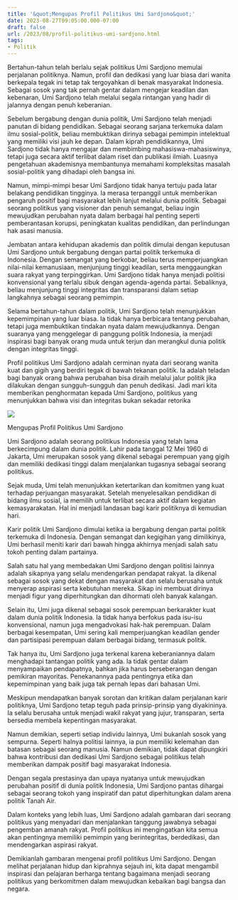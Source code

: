 ```yaml
---
title: '&quot;Mengupas Profil Politikus Umi Sardjono&quot;'
date: 2023-08-27T09:05:00.000-07:00
draft: false
url: /2023/08/profil-politikus-umi-sardjono.html
tags: 
- Politik
---
```


  

Bertahun-tahun telah berlalu sejak politikus Umi Sardjono memulai perjalanan politiknya. Namun, profil dan dedikasi yang luar biasa dari wanita berkepala tegak ini tetap tak tergoyahkan di benak masyarakat Indonesia. Sebagai sosok yang tak pernah gentar dalam mengejar keadilan dan kebenaran, Umi Sardjono telah melalui segala rintangan yang hadir di jalannya dengan penuh keberanian.

  

Sebelum bergabung dengan dunia politik, Umi Sardjono telah menjadi panutan di bidang pendidikan. Sebagai seorang sarjana terkemuka dalam ilmu sosial-politik, beliau membuktikan dirinya sebagai pemimpin intelektual yang memiliki visi jauh ke depan. Dalam kiprah pendidikannya, Umi Sardjono tidak hanya mengajar dan membimbing mahasiswa-mahasiswinya, tetapi juga secara aktif terlibat dalam riset dan publikasi ilmiah. Luasnya pengetahuan akademisnya membantunya memahami kompleksitas masalah sosial-politik yang dihadapi oleh bangsa ini.

  

Namun, mimpi-mimpi besar Umi Sardjono tidak hanya tertuju pada latar belakang pendidikan tingginya. Ia merasa terpanggil untuk memberikan pengaruh positif bagi masyarakat lebih lanjut melalui dunia politik. Sebagai seorang politikus yang visioner dan penuh semangat, beliau ingin mewujudkan perubahan nyata dalam berbagai hal penting seperti pemberantasan korupsi, peningkatan kualitas pendidikan, dan perlindungan hak asasi manusia.

  

Jembatan antara kehidupan akademis dan politik dimulai dengan keputusan Umi Sardjono untuk bergabung dengan partai politik terkemuka di Indonesia. Dengan semangat yang berkobar, beliau terus memperjuangkan nilai-nilai kemanusiaan, menjunjung tinggi keadilan, serta menggaungkan suara rakyat yang terpinggirkan. Umi Sardjono tidak hanya menjadi politisi konvensional yang terlalu sibuk dengan agenda-agenda partai. Sebaliknya, beliau menjunjung tinggi integritas dan transparansi dalam setiap langkahnya sebagai seorang pemimpin.

  

Selama bertahun-tahun dalam politik, Umi Sardjono telah menunjukkan kepemimpinan yang luar biasa. Ia tidak hanya berbicara tentang perubahan, tetapi juga membuktikan tindakan nyata dalam mewujudkannya. Dengan suaranya yang menggelegar di panggung politik Indonesia, ia menjadi inspirasi bagi banyak orang muda untuk terjun dan merangkul dunia politik dengan integritas tinggi.

  

Profil politikus Umi Sardjono adalah cerminan nyata dari seorang wanita kuat dan gigih yang berdiri tegak di bawah tekanan politik. Ia adalah teladan bagi banyak orang bahwa perubahan bisa diraih melalui jalur politik jika dilakukan dengan sungguh-sungguh dan penuh dedikasi. Jadi mari kita memberikan penghormatan kepada Umi Sardjono, politikus yang menunjukkan bahwa visi dan integritas bukan sekadar retorika

  

![](https://d220hvstrn183r.cloudfront.net/attachment/56592729965445257480.large)

  

Mengupas Profil Politikus Umi Sardjono

  

Umi Sardjono adalah seorang politikus Indonesia yang telah lama berkecimpung dalam dunia politik. Lahir pada tanggal 12 Mei 1960 di Jakarta, Umi merupakan sosok yang dikenal sebagai perempuan yang gigih dan memiliki dedikasi tinggi dalam menjalankan tugasnya sebagai seorang politikus.

  

Sejak muda, Umi telah menunjukkan ketertarikan dan komitmen yang kuat terhadap perjuangan masyarakat. Setelah menyelesaikan pendidikan di bidang ilmu sosial, ia memilih untuk terlibat secara aktif dalam kegiatan kemasyarakatan. Hal ini menjadi landasan bagi karir politiknya di kemudian hari.

  

Karir politik Umi Sardjono dimulai ketika ia bergabung dengan partai politik terkemuka di Indonesia. Dengan semangat dan kegigihan yang dimilikinya, Umi berhasil meniti karir dari bawah hingga akhirnya menjadi salah satu tokoh penting dalam partainya.

  

Salah satu hal yang membedakan Umi Sardjono dengan politisi lainnya adalah sikapnya yang selalu mendengarkan pendapat rakyat. Ia dikenal sebagai sosok yang dekat dengan masyarakat dan selalu berusaha untuk menyerap aspirasi serta kebutuhan mereka. Sikap ini membuat dirinya menjadi figur yang diperhitungkan dan dihormati oleh banyak kalangan.

  

Selain itu, Umi juga dikenal sebagai sosok perempuan berkarakter kuat dalam dunia politik Indonesia. Ia tidak hanya berfokus pada isu-isu konvensional, namun juga mengadvokasi hak-hak perempuan. Dalam berbagai kesempatan, Umi sering kali memperjuangkan keadilan gender dan partisipasi perempuan dalam berbagai bidang, termasuk politik.

  

Tak hanya itu, Umi Sardjono juga terkenal karena keberaniannya dalam menghadapi tantangan politik yang ada. Ia tidak gentar dalam menyampaikan pendapatnya, bahkan jika harus berseberangan dengan pemikiran mayoritas. Penekanannya pada pentingnya etika dan kepemimpinan yang baik juga tak pernah lepas dari bahasan Umi.

  

Meskipun mendapatkan banyak sorotan dan kritikan dalam perjalanan karir politiknya, Umi Sardjono tetap teguh pada prinsip-prinsip yang diyakininya. Ia selalu berusaha untuk menjadi wakil rakyat yang jujur, transparan, serta bersedia membela kepentingan masyarakat.

  

Namun demikian, seperti setiap individu lainnya, Umi bukanlah sosok yang sempurna. Seperti halnya politisi lainnya, ia pun memiliki kelemahan dan batasan sebagai seorang manusia. Namun demikian, tidak dapat dipungkiri bahwa kontribusi dan dedikasi Umi Sardjono sebagai politikus telah memberikan dampak positif bagi masyarakat Indonesia.

  

Dengan segala prestasinya dan upaya nyatanya untuk mewujudkan perubahan positif di dunia politik Indonesia, Umi Sardjono pantas dihargai sebagai seorang tokoh yang inspiratif dan patut diperhitungkan dalam arena politik Tanah Air.

  

Dalam konteks yang lebih luas, Umi Sardjono adalah gambaran dari seorang politikus yang menyadari dan menjalankan tanggung jawabnya sebagai pengemban amanah rakyat. Profil politikus ini mengingatkan kita semua akan pentingnya memiliki pemimpin yang berintegritas, berdedikasi, dan mendengarkan aspirasi rakyat.

  

Demikianlah gambaran mengenai profil politikus Umi Sardjono. Dengan melihat perjalanan hidup dan kiprahnya sejauh ini, kita dapat mengambil inspirasi dan pelajaran berharga tentang bagaimana menjadi seorang politikus yang berkomitmen dalam mewujudkan kebaikan bagi bangsa dan negara.